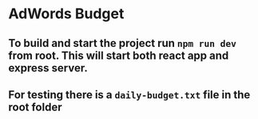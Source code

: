 # AdWords Budget

## To build and start the project run `npm run dev` from root. This will start both react app and express server.

## For testing there is a `daily-budget.txt` file in the root folder